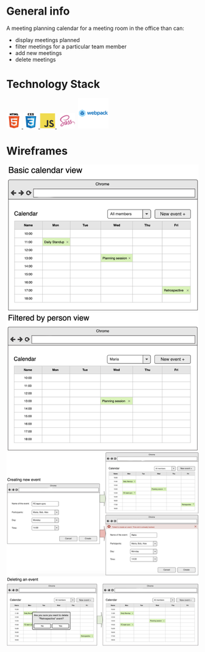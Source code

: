 <h1> General info </h1>

A  meeting planning calendar for a meeting room in the office than can:
<ul>
<li>display meetings planned</li>
<li>filter meetings for a particular team member</li>
<li>add new meetings</li>
<li>delete meetings</li>
</ul>

## <h1>Technology Stack </h1>

<p align="left">
<a href="https://www.w3.org/html/" target="_blank"> <img src="https://raw.githubusercontent.com/devicons/devicon/master/icons/html5/html5-original-wordmark.svg" alt="html5" width="40" height="40"/> </a> 
<a href="https://www.w3schools.com/css/" target="_blank"> <img src="https://raw.githubusercontent.com/devicons/devicon/master/icons/css3/css3-original-wordmark.svg" alt="css3" width="40" height="40"/> </a> 
<a href="https://developer.mozilla.org/en-US/docs/Web/JavaScript" target="_blank"> <img src="https://raw.githubusercontent.com/devicons/devicon/master/icons/javascript/javascript-original.svg" alt="javascript" width="40" height="40"/> </a>&nbsp
<a href="https://sass-lang.com" target="_blank"> <img src="https://raw.githubusercontent.com/devicons/devicon/master/icons/sass/sass-original.svg" alt="sass" width="40" height="40"/></a>&nbsp
<a href="https://webpack.js.org" target="_blank"> <img src="https://raw.githubusercontent.com/devicons/devicon/d00d0969292a6569d45b06d3f350f463a0107b0d/icons/webpack/webpack-original-wordmark.svg" alt="webpack" width="80" height="80"/></a>
</p>

## <h1>Wireframes</h1>

<img src= "src/wireframes/basic_calendar.png" alt= "Basic calendar view">
<img src= "src/wireframes/filtered_calendar.png" alt= "Filter by name">
<img src= "src/wireframes/create_new_event.png" alt= "Create a new event">
<img src= "src/wireframes/delete_event.png" alt= "Delete the event">
